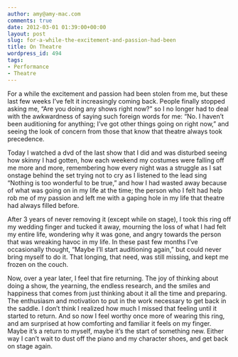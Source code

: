 ```yaml
---
author: amy@amy-mac.com
comments: true
date: 2012-03-01 01:39:00+00:00
layout: post
slug: for-a-while-the-excitement-and-passion-had-been
title: On Theatre
wordpress_id: 494
tags:
- Performance
- Theatre
---
```


For a while the excitement and passion had been stolen from me, but these last few weeks I’ve felt it increasingly coming back. People finally stopped asking me, “Are you doing any shows right now?” so I no longer had to deal with the awkwardness of saying such foreign words for me: “No. I haven’t been auditioning for anything; I’ve got other things going on right now,” and seeing the look of concern from those that know that theatre always took precedence.

Today I watched a dvd of the last show that I did and was disturbed seeing how skinny I had gotten, how each weekend my costumes were falling off me more and more, remembering how every night was a struggle as I sat onstage behind the set trying not to cry as I listened to the lead sing “Nothing is too wonderful to be true,” and how I had wasted away because of what was going on in my life at the time; the person who I felt had help rob me of my passion and left me with a gaping hole in my life that theatre had always filled before.

After 3 years of never removing it (except while on stage), I took this ring off my wedding finger and tucked it away, mourning the loss of what I had felt my entire life, wondering why it was gone, and angry towards the person that was wreaking havoc in my life. In these past few months I’ve occasionally thought, “Maybe I’ll start auditioning again,” but could never bring myself to do it. That longing, that need, was still missing, and kept me frozen on the couch.

Now, over a year later, I feel that fire returning. The joy of thinking about doing a show, the yearning, the endless research, and the smiles and happiness that comes from just thinking about it all the time and preparing. The enthusiasm and motivation to put in the work necessary to get back in the saddle. I don’t think I realized how much I missed that feeling until it started to return. And so now I feel worthy once more of wearing this ring, and am surprised at how comforting and familiar it feels on my finger. Maybe it’s a return to myself, maybe it’s the start of something new. Either way I can’t wait to dust off the piano and my character shoes, and get back on stage again.
